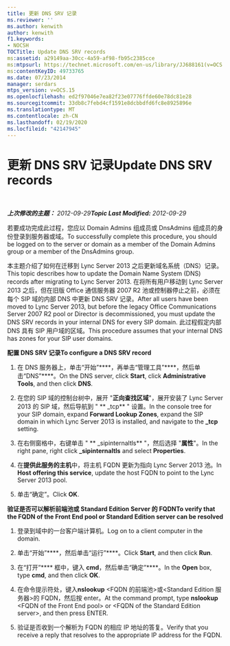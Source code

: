 ```yaml
---
title: 更新 DNS SRV 记录
ms.reviewer: ''
ms.author: kenwith
author: kenwith
f1.keywords:
- NOCSH
TOCTitle: Update DNS SRV records
ms:assetid: a29149aa-30cc-4a59-af98-fb95c2385cce
ms:mtpsurl: https://technet.microsoft.com/en-us/library/JJ688161(v=OCS.15)
ms:contentKeyID: 49733765
ms.date: 07/23/2014
manager: serdars
mtps_version: v=OCS.15
ms.openlocfilehash: ed2f97046e7ea82f23e07776ffde60e78dc81e28
ms.sourcegitcommit: 33db8c7febd4cf1591e8dcbbdfd6fc8e8925896e
ms.translationtype: MT
ms.contentlocale: zh-CN
ms.lasthandoff: 02/19/2020
ms.locfileid: "42147945"
---
```

<div data-xmlns="http://www.w3.org/1999/xhtml">

<div class="topic" data-xmlns="http://www.w3.org/1999/xhtml" data-msxsl="urn:schemas-microsoft-com:xslt" data-cs="http://msdn.microsoft.com/">

<div data-asp="https://msdn2.microsoft.com/asp">

# <a name="update-dns-srv-records"></a><span data-ttu-id="b7f6c-102">更新 DNS SRV 记录</span><span class="sxs-lookup"><span data-stu-id="b7f6c-102">Update DNS SRV records</span></span>

</div>

<div id="mainSection">

<div id="mainBody">

<span> </span>

<span data-ttu-id="b7f6c-103">_**上次修改的主题：** 2012-09-29_</span><span class="sxs-lookup"><span data-stu-id="b7f6c-103">_**Topic Last Modified:** 2012-09-29_</span></span>

<span data-ttu-id="b7f6c-104">若要成功完成此过程，您应以 Domain Admins 组成员或 DnsAdmins 组成员的身份登录到服务器或域。</span><span class="sxs-lookup"><span data-stu-id="b7f6c-104">To successfully complete this procedure, you should be logged on to the server or domain as a member of the Domain Admins group or a member of the DnsAdmins group.</span></span>

<span data-ttu-id="b7f6c-105">本主题介绍了如何在迁移到 Lync Server 2013 之后更新域名系统（DNS）记录。</span><span class="sxs-lookup"><span data-stu-id="b7f6c-105">This topic describes how to update the Domain Name System (DNS) records after migrating to Lync Server 2013.</span></span> <span data-ttu-id="b7f6c-106">在将所有用户移动到 Lync Server 2013 之后，但在旧版 Office 通信服务器 2007 R2 池或控制器停止之前，必须在每个 SIP 域的内部 DNS 中更新 DNS SRV 记录。</span><span class="sxs-lookup"><span data-stu-id="b7f6c-106">After all users have been moved to Lync Server 2013, but before the legacy Office Communications Server 2007 R2 pool or Director is decommissioned, you must update the DNS SRV records in your internal DNS for every SIP domain.</span></span> <span data-ttu-id="b7f6c-107">此过程假定内部 DNS 具有 SIP 用户域的区域。</span><span class="sxs-lookup"><span data-stu-id="b7f6c-107">This procedure assumes that your internal DNS has zones for your SIP user domains.</span></span>

<span data-ttu-id="b7f6c-108">**配置 DNS SRV 记录**</span><span class="sxs-lookup"><span data-stu-id="b7f6c-108">**To configure a DNS SRV record**</span></span>

1.  <span data-ttu-id="b7f6c-109">在 DNS 服务器上，单击“开始”\*\*\*\*，再单击“管理工具”\*\*\*\*，然后单击“DNS”\*\*\*\*。</span><span class="sxs-lookup"><span data-stu-id="b7f6c-109">On the DNS server, click **Start**, click **Administrative Tools**, and then click **DNS**.</span></span>

2.  <span data-ttu-id="b7f6c-110">在您的 SIP 域的控制台树中，展开 "**正向查找区域**"，展开安装了 Lync Server 2013 的 SIP 域，然后导航到 " \*\* \_tcp\*\* " 设置。</span><span class="sxs-lookup"><span data-stu-id="b7f6c-110">In the console tree for your SIP domain, expand **Forward Lookup Zones**, expand the SIP domain in which Lync Server 2013 is installed, and navigate to the **\_tcp** setting.</span></span>

3.  <span data-ttu-id="b7f6c-111">在右侧窗格中，右键单击 " \*\* \_sipinternaltls\*\* "，然后选择 "**属性**"。</span><span class="sxs-lookup"><span data-stu-id="b7f6c-111">In the right pane, right click **\_sipinternaltls** and select **Properties**.</span></span>

4.  <span data-ttu-id="b7f6c-112">在**提供此服务的主机**中，将主机 FQDN 更新为指向 Lync Server 2013 池。</span><span class="sxs-lookup"><span data-stu-id="b7f6c-112">In **Host offering this service**, update the host FQDN to point to the Lync Server 2013 pool.</span></span>

5.  <span data-ttu-id="b7f6c-113">单击“确定”。</span><span class="sxs-lookup"><span data-stu-id="b7f6c-113">Click **OK**.</span></span>

<span data-ttu-id="b7f6c-114">**验证是否可以解析前端池或 Standard Edition Server 的 FQDN**</span><span class="sxs-lookup"><span data-stu-id="b7f6c-114">**To verify that the FQDN of the Front End pool or Standard Edition server can be resolved**</span></span>

1.  <span data-ttu-id="b7f6c-115">登录到域中的一台客户端计算机。</span><span class="sxs-lookup"><span data-stu-id="b7f6c-115">Log on to a client computer in the domain.</span></span>

2.  <span data-ttu-id="b7f6c-116">单击“开始”\*\*\*\*，然后单击“运行”\*\*\*\*。</span><span class="sxs-lookup"><span data-stu-id="b7f6c-116">Click **Start**, and then click **Run**.</span></span>

3.  <span data-ttu-id="b7f6c-117">在“打开”\*\*\*\* 框中，键入 **cmd**，然后单击“确定”\*\*\*\*。</span><span class="sxs-lookup"><span data-stu-id="b7f6c-117">In the **Open** box, type **cmd**, and then click **OK**.</span></span>

4.  <span data-ttu-id="b7f6c-118">在命令提示符处，键入**nslookup** \<FQDN 的前端池\>或\<Standard Edition 服务器\>的 FQDN，然后按 enter。</span><span class="sxs-lookup"><span data-stu-id="b7f6c-118">At the command prompt, type **nslookup** \<FQDN of the Front End pool\> or \<FQDN of the Standard Edition server\>, and then press ENTER.</span></span>

5.  <span data-ttu-id="b7f6c-119">验证是否收到一个解析为 FQDN 的相应 IP 地址的答复。</span><span class="sxs-lookup"><span data-stu-id="b7f6c-119">Verify that you receive a reply that resolves to the appropriate IP address for the FQDN.</span></span>

</div>

<span> </span>

</div>

</div>

</div>

